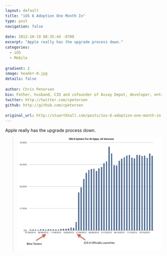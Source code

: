 ```yaml
---
layout: default
title: "iOS 6 Adoption One Month In"
type: post
navigation: false

date: 2012-10-19 08:35:44 -0700
excerpt: "Apple really has the upgrade process down."
categories:
  - iOS
  - Mobile

gradient: 2
image: header-0.jpg
details: false

author: Chris Petersen
bio: Father, husband, CIO and cofounder of Assay Depot, developer, entrepreneur and technologist.
twitter: http://twitter.com/cpetersen
github: http://github.com/cpetersen

original_url: http://stuartkhall.com/posts/ios-6-adoption-one-month-in
---
```



Apple really has the upgrade process down.

 > 
 > 
 >  ![All Discovr Apps iOS6 Adoption](/assets/import/d87dba28e13515a848ed97fff38bf6d5.png) 
 > 
 > 
